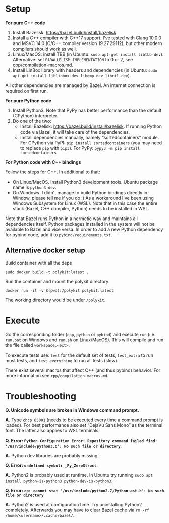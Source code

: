 # Setup

**For pure C++ code**

1. Install Bazelisk: https://bazel.build/install/bazelisk.
2. Install a C++ compiler with C++17 support.
   I've tested with Clang 10.0.0 and MSVC 14.0 (C/C++ compiler version
   19.27.29112), but other modern compilers should work as well.
3. Linux/MacOS: install TBB (in Ubuntu: `sudo apt-get install libtbb-dev`).
   Alternative: set `PARALLELISM_IMPLEMENTATION` to 0 or 2, see
   cpp/compilation-macros.md.
4. Install LinBox library with headers and dependencies (in Ubuntu:
   `sudo apt-get install liblinbox-dev libgmp-dev libntl-dev`).

All other dependencies are managed by Bazel. An internet connection is required
on first run.

**For pure Python code**

1. Install Python3. Note that PyPy has better performance than the default
   (CPython) interpreter.
2. Do one of the two:
   * Install Bazelisk: https://bazel.build/install/bazelisk. If running Python code via Bazel, it
     will take care of the dependencies.
   * Install dependencies manually, namely “sortedcontainers” module.
     For CPython via PyPI: `pip install sortedcontainers` (you may need to
     replace `pip` with `pip3`).
     For PyPy: `pypy3 -m pip install sortedcontainers`

**For Python code with C++ bindings**

Follow the steps for C++. In additional to that:

   * On Linux/MacOS. Install Python3 development tools. Ubuntu package name
     is `python3-dev`.
   * On Windows. I didn't manage to build Python bindings directly in Window,
     please tell me if you do :) As a workaround I've been using Windows
     Subsystem for Linux (WSL). Note that in this case the entire stack
     (Bazel, C++ compiler, Python) needs to be installed in WSL.

Note that Bazel runs Python in a hermetic way and maintains all dependencies
itself. Python packages installed in the system will not be available to Bazel
and vice versa. In order to add a new Python dependency for pybind code, add it
to `pybind/requirements.txt`.

## Alternative docker setup

Build container with all the deps
```
sudo docker build -t polykit:latest .
```

Run the container and mount the polykit directory
```
docker run -it -v $(pwd):/polykit polykit:latest
```

The working directory would be under `/polykit`.

# Execute

Go the corresponding folder (`cpp`, `python` or `pybind`) and execute `run`
(i.e. `run.bat` on Windows and `run.sh` on Linux/MacOS). This will compile and
run the file called `workspace.<ext>`.

To execute tests use: `test` for the default set of tests, `test_extra` to run
most tests, and `test_everything` to run all tests (slow).

There exist several macros that affect C++ (and thus pybind) behavior. For more
information see `cpp/compilation-macros.md`.


# Troubleshooting

**Q. Unicode symbols are broken in Windows command prompt.**

**A.**
Type `chcp 65001` (needs to be executed every time a command prompt is loaded).
For best performance also set “DejaVu Sans Mono” as the terminal font. The
latter also applies to WSL terminals.

**Q. Error: `Python Configuration Error: Repository command failed find: ‘/usr/include/python3.8’: No such file or directory`**.

**A.** Python dev libraries are probably missing.

**Q. Error: `undefined symbol: _Py_ZeroStruct`**.

**A.** Python2 is probably used at runtime. In Ubuntu try running
`sudo apt install python-is-python3 python-dev-is-python3`.

**Q. Error: `cp: cannot stat '/usr/include/python2.7/Python-ast.h': No such file or directory`**

**A.** Python2 is used at configuration time. Try uninstalling Python2
completely. Afterwards you may have to clear Bazel cache via
`rm -rf /home/<username>/.cache/bazel/`.
